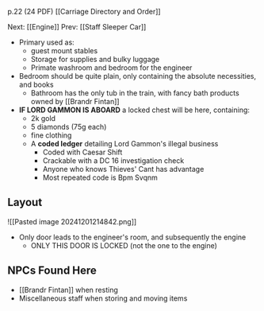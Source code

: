p.22 (24 PDF)
[[Carriage Directory and Order]]

Next: [[Engine]]
Prev: [[Staff Sleeper Car]]

- Primary used as:
	- guest mount stables
	- Storage for supplies and bulky luggage
	- Primate washroom and bedroom for the engineer
- Bedroom should be quite plain, only containing the absolute necessities, and books
	- Bathroom has the only tub in the train, with fancy bath products owned by [[Brandr Fintan]]
- **IF LORD GAMMON IS ABOARD** a locked chest will be here, containing:
	- 2k gold
	- 5 diamonds (75g each)
	- fine clothing
	- A **coded ledger** detailing Lord Gammon's illegal business
		- Coded with Caesar Shift
		- Crackable with a DC 16 investigation check
		- Anyone who knows Thieves' Cant has advantage
		- Most repeated code is Bpm Svqnm
## Layout
![[Pasted image 20241201214842.png]]
- Only door leads to the engineer's room, and subsequently the engine
	- ONLY THIS DOOR IS LOCKED (not the one to the engine)
## NPCs Found Here
- [[Brandr Fintan]] when resting
- Miscellaneous staff when storing and moving items